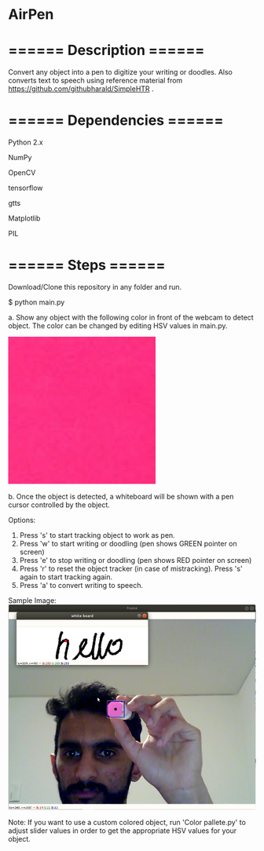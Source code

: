 # AirPen

# ====== Description ======

Convert any object into a pen to digitize your writing or doodles. Also converts text to speech using reference material from https://github.com/githubharald/SimpleHTR .


# ====== Dependencies ======
Python 2.x

NumPy

OpenCV

tensorflow

gtts

Matplotlib

PIL

# ====== Steps ======
Download/Clone this repository in any folder and run.

$ python main.py

a. Show any object with the following color in front of the webcam to detect object. The color can be changed by editing HSV values in main.py.

![alt text](https://raw.githubusercontent.com/TheTalkingNoodle/AirPen/master/pink.jpg)

b. Once the object is detected, a whiteboard will be shown with a pen cursor controlled by the object.

Options:
1. Press 's' to start tracking object to work as pen.
2. Press 'w' to start writing or doodling (pen shows GREEN pointer on screen)
3. Press 'e' to stop writing or doodling (pen shows RED pointer on screen)
4. Press 'r' to reset the object tracker (in case of mistracking). Press 's' again to start tracking again.
4. Press 'a' to convert writing to speech.

Sample Image:
![alt text](https://raw.githubusercontent.com/TheTalkingNoodle/AirPen/master/sample.png)

Note: If you want to use a custom colored object, run 'Color pallete.py' to adjust slider values in order to get the appropriate HSV values for your object.
